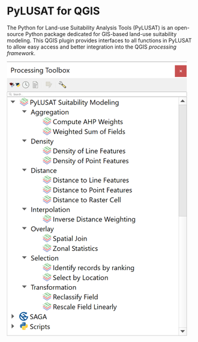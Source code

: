 # PyLUSAT for QGIS

The Python for Land-use Suitability Analysis Tools (PyLUSAT) is an open-source
Python package dedicated for GIS-based land-use suitability modeling.
This QGIS plugin provides interfaces to all functions in PyLUSAT to allow
easy access and better integration into the QGIS _processing framework_.

![pylusatq](screenshot/pylusatq_small.png)